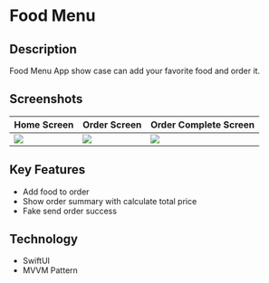 # Food Menu

## Description

Food Menu App show case can add your favorite food and order it.

## Screenshots

| Home Screen  | Order Screen  | Order Complete Screen |
|:----------|:----------|:----------|
| ![](https://raw.githubusercontent.com/bdsach/Food-Menu-App/main/thumbnail/home-screen.png)    | ![](https://raw.githubusercontent.com/bdsach/Food-Menu-App/main/thumbnail/order-screen.png)    | ![](https://raw.githubusercontent.com/bdsach/Food-Menu-App/main/thumbnail/order-complete-screen.png)    |

## Key Features

- Add food to order
- Show order summary with calculate total price
- Fake send order success

## Technology

- SwiftUI
- MVVM Pattern

